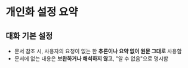 # 개인화 설정 요약

## 대화 기본 설정
- 문서 참조 시, 사용자의 요청이 없는 한 **추론이나 요약 없이 원문 그대로** 사용함
- 문서에 없는 내용은 **보완하거나 해석하지 않고**, "알 수 없음"으로 명시함